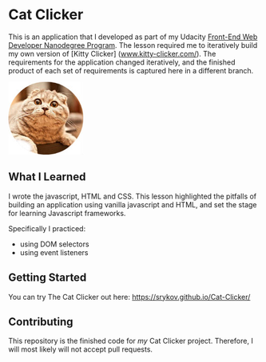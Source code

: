 # Cat Clicker
This is an application that I developed as part of my Udacity [Front-End Web Developer Nanodegree Program](https://www.udacity.com/course/front-end-web-developer-nanodegree--nd001). The lesson required me to iteratively build my own version of [Kitty Clicker] (www.kitty-clicker.com/). The requirements for the application changed iteratively, and the finished product of each set of requirements is captured here in a different branch. 

![Cat Clicker](https://github.com/srykov/Cat-Clicker/blob/master/img/logo.jpg)

## What I Learned
I wrote the javascript, HTML and CSS. This lesson highlighted the pitfalls of building an application using vanilla javascript and HTML, and set the stage for learning Javascript frameworks. 

Specifically I practiced:
* using DOM selectors
* using event listeners

## Getting Started
You can try The Cat Clicker out here:
https://srykov.github.io/Cat-Clicker/

## Contributing

This repository is the finished code for _my_ Cat Clicker project. Therefore, I will  most likely will not accept pull requests.